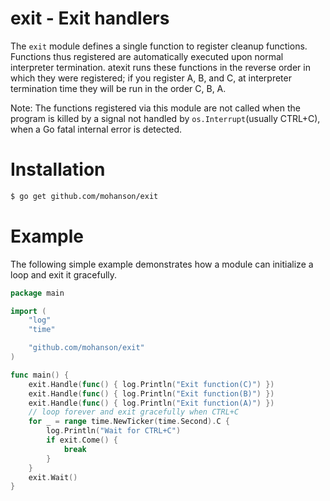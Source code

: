 # exit - Exit handlers

The `exit` module defines a single function to register cleanup functions. Functions thus registered are automatically executed upon normal interpreter termination. atexit runs these functions in the reverse order in which they were registered; if you register A, B, and C, at interpreter termination time they will be run in the order C, B, A.

Note: The functions registered via this module are not called when the program is killed by a signal not handled by `os.Interrupt`(usually CTRL+C), when a Go fatal internal error is detected.

# Installation

```sh
$ go get github.com/mohanson/exit
```

# Example

The following simple example demonstrates how a module can initialize a loop and exit it gracefully.

```go
package main

import (
	"log"
	"time"

	"github.com/mohanson/exit"
)

func main() {
	exit.Handle(func() { log.Println("Exit function(C)") })
	exit.Handle(func() { log.Println("Exit function(B)") })
	exit.Handle(func() { log.Println("Exit function(A)") })
	// loop forever and exit gracefully when CTRL+C
	for _ = range time.NewTicker(time.Second).C {
		log.Println("Wait for CTRL+C")
		if exit.Come() {
			break
		}
	}
	exit.Wait()
}
```

